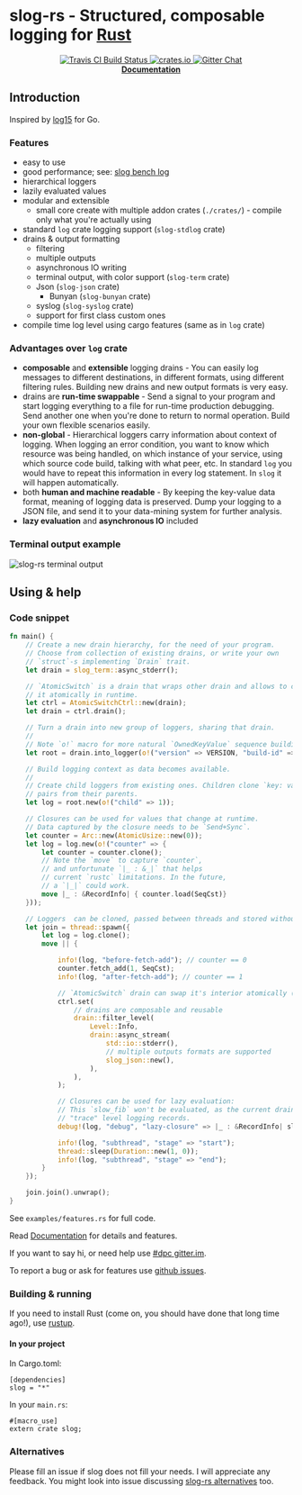 # slog-rs - Structured, composable logging for [Rust][rust]

<p align="center">
  <a href="https://travis-ci.org/dpc/slog-rs">
      <img src="https://img.shields.io/travis/dpc/slog-rs/master.svg?style=flat-square" alt="Travis CI Build Status">
  </a>
  <a href="https://crates.io/crates/slog">
      <img src="http://meritbadge.herokuapp.com/slog?style=flat-square" alt="crates.io">
  </a>
  <a href="https://gitter.im/dpc/dpc">
      <img src="https://img.shields.io/badge/GITTER-join%20chat-green.svg?style=flat-square" alt="Gitter Chat">
  </a>
  <br>
  <strong><a href="//dpc.github.io/slog-rs/">Documentation</a></strong>
</p>

## Introduction

Inspired by [log15] for Go.

### Features

* easy to use
* good performance; see: [slog bench log](https://github.com/dpc/slog-rs/wiki/Bench-log)
* hierarchical loggers
* lazily evaluated values
* modular and extensible
	* small core create with multiple addon crates (`./crates/`) - compile only
	what you're actually using
* standard `log` crate logging support (`slog-stdlog` crate)
* drains & output formatting
	* filtering
	* multiple outputs
	* asynchronous IO writing
	* terminal output, with color support (`slog-term` crate)
	* Json (`slog-json` crate)
		* Bunyan (`slog-bunyan` crate)
	* syslog (`slog-syslog` crate)
	* support for first class custom ones
* compile time log level using cargo features (same as in `log` crate)

### Advantages over `log` crate

* **composable** and **extensible** logging drains - You can easily log messages
  to different destinations, in different formats, using different filtering
  rules. Building new drains and new output formats is very easy.
* drains are **run-time swappable** - Send a signal to your program and start
  logging everything to a file for run-time production debugging. Send another
  one when you're done to return to normal operation. Build your own flexible
  scenarios easily.
* **non-global** - Hierarchical loggers carry information about context of
  logging. When logging an error condition, you want to know which resource was
  being handled, on which instance of your service, using which source code
  build, talking with what peer, etc. In standard `log` you would have to repeat
  this information in every log statement. In `slog` it will happen
  automatically.
* both **human and machine readable** - By keeping the key-value data format,
  meaning of logging data is preserved. Dump your logging to a JSON file, and
  send it to your data-mining system for further analysis.
* **lazy evaluation** and **asynchronous IO** included

### Terminal output example

![slog-rs terminal output](http://i.imgur.com/IUe80gU.png)

## Using & help

### Code snippet

```rust
fn main() {
    // Create a new drain hierarchy, for the need of your program.
    // Choose from collection of existing drains, or write your own
    // `struct`-s implementing `Drain` trait.
    let drain = slog_term::async_stderr();

    // `AtomicSwitch` is a drain that wraps other drain and allows to change
    // it atomically in runtime.
    let ctrl = AtomicSwitchCtrl::new(drain);
    let drain = ctrl.drain();

    // Turn a drain into new group of loggers, sharing that drain.
    //
    // Note `o!` macro for more natural `OwnedKeyValue` sequence building.
    let root = drain.into_logger(o!("version" => VERSION, "build-id" => "8dfljdf"));

    // Build logging context as data becomes available.
    //
    // Create child loggers from existing ones. Children clone `key: value`
    // pairs from their parents.
    let log = root.new(o!("child" => 1));

    // Closures can be used for values that change at runtime.
    // Data captured by the closure needs to be `Send+Sync`.
    let counter = Arc::new(AtomicUsize::new(0));
    let log = log.new(o!("counter" => {
        let counter = counter.clone();
        // Note the `move` to capture `counter`,
        // and unfortunate `|_ : &_|` that helps
        // current `rustc` limitations. In the future,
        // a `|_|` could work.
        move |_ : &RecordInfo| { counter.load(SeqCst)}
    }));

    // Loggers  can be cloned, passed between threads and stored without hassle.
    let join = thread::spawn({
        let log = log.clone();
        move || {

            info!(log, "before-fetch-add"); // counter == 0
            counter.fetch_add(1, SeqCst);
            info!(log, "after-fetch-add"); // counter == 1

            // `AtomicSwitch` drain can swap it's interior atomically (race-free).
            ctrl.set(
                // drains are composable and reusable
                drain::filter_level(
                    Level::Info,
                    drain::async_stream(
                        std::io::stderr(),
                        // multiple outputs formats are supported
                        slog_json::new(),
                    ),
                ),
            );

            // Closures can be used for lazy evaluation:
            // This `slow_fib` won't be evaluated, as the current drain discards
            // "trace" level logging records.
            debug!(log, "debug", "lazy-closure" => |_ : &RecordInfo| slow_fib(40));

            info!(log, "subthread", "stage" => "start");
            thread::sleep(Duration::new(1, 0));
            info!(log, "subthread", "stage" => "end");
        }
    });

    join.join().unwrap();
}
```

See `examples/features.rs` for full code.


Read [Documentation](//dpc.github.io/slog-rs/) for details and features.

If you want to say hi, or need help use [#dpc gitter.im][dpc gitter].

To report a bug or ask for features use [github issues][issues].

[rust]: http://rust-lang.org
[dpc gitter]: https://gitter.im/dpc/dpc
[issues]: //github.com/dpc/slog-rs/issues
[log15]: //github.com/inconshreveable/log15

### Building & running

If you need to install Rust (come on, you should have done that long time ago!), use [rustup][rustup].

[rustup]: https://www.rustup.rs

#### In your project

In Cargo.toml:

```
[dependencies]
slog = "*"
```

In your `main.rs`:

```
#[macro_use]
extern crate slog;
```

### Alternatives

Please fill an issue if slog does not fill your needs. I will appreciate any
feedback. You might look into issue discussing [slog-rs
alternatives](https://github.com/dpc/slog-rs/issues/17) too.
